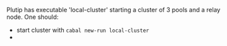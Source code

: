 Plutip has executable 'local-cluster' starting a cluster of 3 pools and a relay node.
One should:
 - start cluster with `cabal new-run local-cluster`
 - 